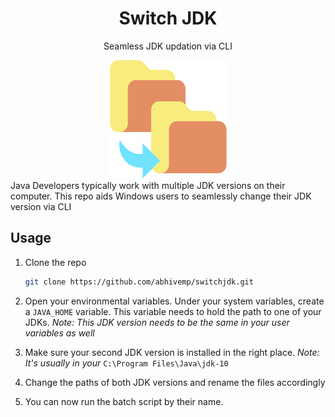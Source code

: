 <div align="center">
<h1 style="text-align: center;"> Switch JDK </h1>
<p style="text-align: center;"> Seamless JDK updation via CLI</p>



<img src="assets/showcase.png" alt="Showcase">

</div>
Java Developers typically work with multiple JDK versions on their computer. This repo aids Windows users to seamlessly change their JDK version via CLI

## Usage

1. Clone the repo

   ```bash
   git clone https://github.com/abhivemp/switchjdk.git
   ```

   


2. Open your environmental variables. Under your system variables, create a `JAVA_HOME` variable. This variable needs to hold the path to one of your JDKs. *Note:* *This JDK version needs to be the same in your user variables as well*

3. Make sure your second JDK version is installed in the right place. *Note: It's usually in your* `C:\Program Files\Java\jdk-10`

4. Change the paths of both JDK versions and rename the files accordingly

5. You can now run the batch script by their name.


